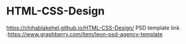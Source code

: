 # HTML-CSS-Design
https://chihablakehel.github.io/HTML-CSS-Design/
PSD template link :https://www.graphberry.com/item/leon-psd-agency-template
